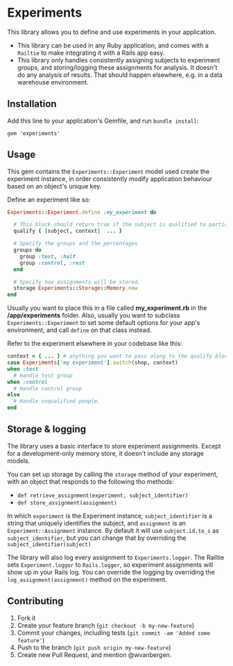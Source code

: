 # Experiments

This library allows you to define and use experiments in your application.

- This library can be used in any Ruby application, and comes with a `Railtie` to
  make integrating it with a Rails app easy.
- This library only handles consistently assigning subjects to experiment groups, 
  and storing/logging these assignments for analysis. It doesn't do any analysis
  of results. That should happen elsewhere, e.g. in a data warehouse environment.


## Installation

Add this line to your application's Gemfile, and run `bundle install`:

    gem 'experiments'

## Usage

This gem contains the `Experiments::Experiment` model used create the experiment instance,
in order consistently modify application behaviour based on an object's unique key. 

Define an experiment like so:

``` ruby
Experiments::Experiment.define :my_experiment do

  # This block should return true if the subject is qualified to participate
  qualify { |subject, context|  ... }

  # Specify the groups and the percentages
  groups do
    group :test, :half
    group :control, :rest
  end

  # Specify how assignments will be stored.
  storage Experiments::Storage::Memory.new
end
```

Usually you want to place this in a file called **my_experiment.rb** in the 
**/app/experiments** folder. Also, usually you want to subclass `Experiments::Experiment` 
to set some default options for your app's environment, and call `define` on that class
instead.

Refer to the experiment elsewhere in your codebase like this:

``` ruby
context = { ... } # anything you want to pass along to the qualify block. 
case Experiments['my experiment'].switch(shop, context)
when :test
  # Handle test group
when :control
  # Handle control group
else 
  # Handle unqualified people. 
end
```

## Storage & logging

The library uses a basic interface to store experiment assignments. Except for
a development-only memory store, it doesn't include any storage models.

You can set up storage by calling the `storage` method of your experiment, with
an object that responds to the following tho methods:

- `def retrieve_assignment(experiment, subject_identifier)`
- `def store_assignment(assignment)`

In which `experiment` is the Experiment instance, `subject_identifier` is a  
string that uniquely identifies the subject, and `assignment` is an
`Experiment::Assignment` instance. By default it will use `subject.id.to_s` as
`subject_identifier`, but you can change that by overriding the `subject_identifier(subject)`

The library will also log every assignment to `Experiments.logger`. The Railtie
sets `Experiment.loggor` to `Rails.logger`, so experiment assignments will show
up in your Rails log. You can override the logging by overriding the 
`log_assignment(assignment)` method on the experiment.

## Contributing

1. Fork it
2. Create your feature branch (`git checkout -b my-new-feature`)
3. Commit your changes, including tests (`git commit -am 'Added some feature'`)
4. Push to the branch (`git push origin my-new-feature`)
5. Create new Pull Request, and mention @wvanbergen.
